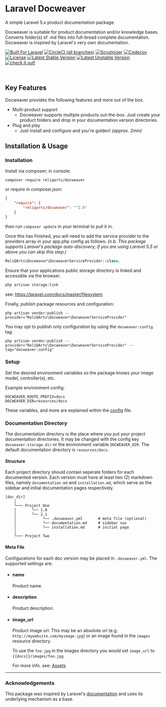 # Laravel Docweaver

A simple Laravel 5.x product documentation package. 

Docweaver is suitable for product documentation and/or knowledge bases. Converts folder(s) of .md files into full-bread complete documentation. Docweaver is inspired by Laravel's very own documentation.

[![Built For Laravel](https://img.shields.io/badge/built%20for-laravel-red.svg?style=flat-square)](http://laravel.com)
[![CircleCI (all branches)](https://img.shields.io/circleci/project/github/reliqarts/laravel-docweaver/master.svg?style=flat-square)](https://circleci.com/gh/reliqarts/laravel-docweaver/tree/master)
[![Scrutinizer](https://img.shields.io/scrutinizer/g/reliqarts/laravel-docweaver.svg?style=flat-square)](https://scrutinizer-ci.com/g/reliqarts/laravel-docweaver/)
[![Codecov](https://img.shields.io/codecov/c/github/reliqarts/laravel-docweaver.svg?style=flat-square)](https://codecov.io/gh/reliqarts/laravel-docweaver)
[![License](https://poser.pugx.org/reliqarts/docweaver/license?format=flat-square)](https://packagist.org/packages/reliqarts/docweaver)
[![Latest Stable Version](https://poser.pugx.org/reliqarts/docweaver/version?format=flat-square)](https://packagist.org/packages/reliqarts/docweaver)
[![Latest Unstable Version](https://poser.pugx.org/reliqarts/docweaver/v/unstable?format=flat-square)](//packagist.org/packages/reliqarts/docweaver)
[![check it out!](https://img.shields.io/badge/read-the%20docs-blue.svg?style=flat-square)](http://docweaver.reliqarts.com) 

&nbsp;

## Key Features

Docweaver provides the following features and more out of the box.

- Multi-product support
    - Docweaver supports multiple products out-the-box. Just create your product folders and drop in your documentation version directories.
- Plug and play
    - Just install and configure and you're golden! *(approx. 2min)*

## Installation & Usage

### Installation

Install via composer; in console: 
```
composer require reliqarts/docweaver
``` 
or require in *composer.json*:
```json
{
    "require": {
        "reliqarts/docweaver": "^2.0"
    }
}
```
then run `composer update` in your terminal to pull it in.

Once this has finished, you will need to add the service provider to the providers array in your app.php config as follows:
*(n.b. This package supports Laravel's package auto-discovery; if you are using Laravel 5.5 or above you can skip this step.)*

```php
ReliQArts\Docweaver\DocweaverServiceProvider::class,
```

Ensure that your applications public storage directory is linked and accessible via the browser.

```bash 
php artisan storage:link
```
see: https://laravel.com/docs/master/filesystem

Finally, publish package resources and configuration:

```
php artisan vendor:publish --provider="ReliQArts\Docweaver\DocweaverServiceProvider"
``` 

You may opt to publish only configuration by using the `docweaver:config` tag:

```
php artisan vendor:publish --provider="ReliQArts\Docweaver\DocweaverServiceProvider" --tag="docweaver:config"
```

### Setup

Set the desired environment variables so the package knows your image model, controller(s), etc. 

Example environment config:
```
DOCWEAVER_ROUTE_PREFIX=docs
DOCWEAVER_DIR=resources/docs
```

These variables, and more are explained within the [config](https://github.com/ReliQArts/laravel-docweaver/blob/master/src/config/config.php) file.

### Documentation Directory

The documentation directory is the place where you put your project documentation directories. It may be changed with the config key `docweaver.storage.dir` or the environment variable `DOCWEAVER_DIR`. The default documentation directory is `resources/docs`.

#### Structure

Each project directory should contain seperate folders for each documented version. Each version must have at least two (2) markdown files, namely `documentation.md` and `installation.md`, which serve as the sidebar and initial documentation pages respectively.

```
[doc dir]
    │
    └─── Project One
    │       └── 1.0 
    │       └── 2.1
    │            └── .docweaver.yml       # meta file (optional)
    │            └── documentation.md     # sidebar nav
    │            └── installation.md      # initial page
    │
    └─── Project Two
```

#### Meta File

Configurations for each doc version may be placed in `.docweaver.yml`. The supported settings are:
- #### name
    Product name.
- #### description
    Product description.

- #### image_url
    Product image url. This may be an absolute url (e.g. `http://mywebsite.com/myimage.jpg`) or an image found in the `images` resource directory.

    To use the `foo.jpg` in the images directory you would set `image_url` to `{{docs}}/images/foo.jpg`.

    For more info. see: [Assets](/docs/{{version}}/assets)

----

### Acknowledgements

This package was inspired by Laravel's [documentation](https://github.com/laravel/laravel) and uses its underlying mechanism as a base.
